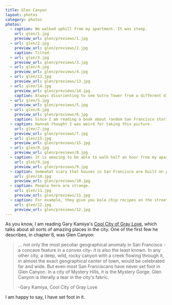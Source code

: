```yaml
---
title: Glen Canyon
layout: photos
category: photos
photos:
  - caption: We walked uphill from my apartment. It was steep.
    url: glen/1.jpg
    preview_url: glen/previews/1.jpg
  - url: glen/2.jpg
    preview_url: glen/previews/2.jpg
    caption: Tilted.
  - url: glen/3.jpg
    preview_url: glen/previews/3.jpg
  - url: glen/4.jpg
    preview_url: glen/previews/4.jpg
  - url: glen/13.jpg
    preview_url: glen/previews/13.jpg
  - url: glen/14.jpg
    preview_url: glen/previews/14.jpg
    caption: Always disorienting to see Sutro Tower from a different direction. It tends to be West of me.
  - url: glen/5.jpg
    preview_url: glen/previews/5.jpg
  - url: glen/6.jpg
    preview_url: glen/previews/6.jpg
    caption: Since I am reading a book about random San Francisco stories, I know this rock is called franciscan radiolarian chert. Useful information.
  - caption: Hannah thought I was weird for taking this picture.
    url: glen/7.jpg
    preview_url: glen/previews/7.jpg
  - url: glen/15.jpg
    preview_url: glen/previews/15.jpg
  - url: glen/8.jpg
    preview_url: glen/previews/8.jpg
  - caption: It is amazing to be able to walk half an hour from my apartment, and get to places like these.
    url: glen/9.jpg
    preview_url: glen/previews/9.jpg
  - caption: Somewhat scary that houses in San Francisco are built on pylons like these.
    url: glen/10.jpg
    preview_url: glen/previews/10.jpg
  - caption: People here are strange.
    url: glen/11.jpg
    preview_url: glen/previews/11.jpg
  - caption: For example, they give you kale chip recipes on the street.
    url: glen/12.jpg
    preview_url: glen/previews/12.jpg
---
```

As you know, I am reading Gary Kamiya's [Cool City of Gray Love](http://www.amazon.com/Cool-Gray-City-Love-Francisco/dp/1608199606), which talks about all sorts of amazing places in the city. One of the first few he describes, in chapter 6, was Glen Canyon:

> ... not only the most peculiar geographical anomaly in San Francisco -a concave feature in a convex city- it is also the least known. In any other city, a deep, wild, rocky canyon with a creek flowing through it, in almost the exact geographical center of town, would be celebrated far and wide. But even most San Franciscans have never set foot in Glen Canyon. In a city of Mystery Hills, it is the Mystery Gorge. Glen Canyon is literally a tear in the city's fabric.
>
>-Gary Kamiya, Cool City of Gray Love

I am happy to say, I have set foot in it.